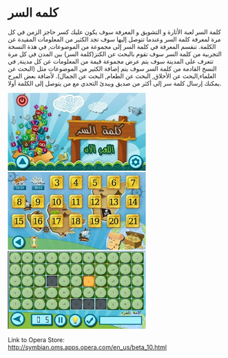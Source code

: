 #  كلمه السر
كلمة السر لعبة الأثارة و التشويق و المعرفة سوف يكون عليك كسر حاجز الزمن في كل مرة لمعرفة كلمة السر وعندما تتوصل إليها سوف تجد الكثير من المعلومات المفيدة عن الكلمة.
تنقسم المعرفة في كلمة السر إلى مجموعة من الموضوعات, في هذة النسخة التجربية من كلمة السر سوف تقوم بالبحث عن الكنز(كلمة السر) بين المدن في كل مرة تتعرف على المدينة سوف يتم عرض مجموعة قيمة من المعلومات عن كل مدينة, في النسخ القادمة من كلمة السر سوف يتم إضافة الكثير من الموضوعات مثل (البحث عن العلماء,البحث عن الأخلاق, البحث عن الطعام, البحث عن الجمال).
لأضافة بعض المرح يمكنك إرسال كلمة سر إلى أكثر من صديق ويبدئ التحدي مع من يتوصل إلى الكلمة أولا.

![](https://github.com/serngawy/ArabicSecretWord/blob/master/screenshoot/Screen_01.jpg)
![](https://github.com/serngawy/ArabicSecretWord/blob/master/screenshoot/Screen_05_.jpg)
![](https://github.com/serngawy/ArabicSecretWord/blob/master/screenshoot/Screen_06.jpg)

Link to Opera Store:
http://symbian.oms.apps.opera.com/en_us/beta_10.html
